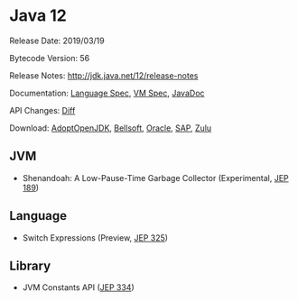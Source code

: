 # Java 12

Release Date: 2019/03/19

Bytecode Version: 56

Release Notes: http://jdk.java.net/12/release-notes

Documentation: [Language Spec](https://docs.oracle.com/javase/specs/jls/se12/html/index.html), [VM Spec](https://docs.oracle.com/javase/specs/jvms/se12/html/index.html), [JavaDoc](https://docs.oracle.com/en/java/javase/12/docs/api/)

API Changes: [Diff](http://download.eclipselab.org/jdkdiff/V11/V12/index.html)

Download: [AdoptOpenJDK](https://adoptopenjdk.net/releases.html), [Bellsoft](https://bell-sw.com/pages/products/), [Oracle](https://www.oracle.com/technetwork/java/javase/downloads/jdk12-downloads-5295953.html), [SAP](https://sap.github.io/SapMachine/), [Zulu](https://www.azul.com/downloads/zulu/)

## JVM

* Shenandoah: A Low-Pause-Time Garbage Collector (Experimental, [JEP 189](http://openjdk.java.net/jeps/189))

## Language

* Switch Expressions (Preview, [JEP 325](http://openjdk.java.net/jeps/325))

## Library

* JVM Constants API ([JEP 334](http://openjdk.java.net/jeps/334))

